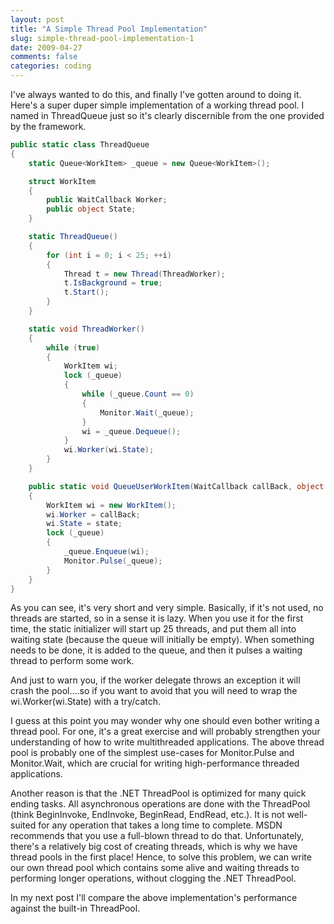 ```yaml
---
layout: post
title: "A Simple Thread Pool Implementation"
slug: simple-thread-pool-implementation-1
date: 2009-04-27
comments: false
categories: coding
---
```

I've always wanted to do this, and finally I've gotten around to doing it.  Here's a super duper simple implementation of a working thread pool.  I named in ThreadQueue just so it's clearly discernible from the one provided by the framework.
``` csharp
public static class ThreadQueue
{
    static Queue<WorkItem> _queue = new Queue<WorkItem>();

    struct WorkItem
    {
        public WaitCallback Worker;
        public object State;
    }

    static ThreadQueue()
    {
        for (int i = 0; i < 25; ++i)
        {
            Thread t = new Thread(ThreadWorker);
            t.IsBackground = true;
            t.Start();
        }
    }

    static void ThreadWorker()
    {
        while (true)
        {
            WorkItem wi;
            lock (_queue)
            {
                while (_queue.Count == 0)
                {
                    Monitor.Wait(_queue);
                }
                wi = _queue.Dequeue();
            }
            wi.Worker(wi.State);
        }
    }

    public static void QueueUserWorkItem(WaitCallback callBack, object state)
    {
        WorkItem wi = new WorkItem();
        wi.Worker = callBack;
        wi.State = state;
        lock (_queue)
        {
            _queue.Enqueue(wi);
            Monitor.Pulse(_queue);
        }
    }
}
```
As you can see, it's very short and very simple.  Basically, if it's not used, no threads are started, so in a sense it is lazy.  When you use it for the first time, the static initializer will start up 25 threads, and put them all into waiting state (because the queue will initially be empty).  When something needs to be done, it is added to the queue, and then it pulses a waiting thread to perform some work.

And just to warn you, if the worker delegate throws an exception it will crash the pool....so if you want to avoid that you will need to wrap the wi.Worker(wi.State) with a try/catch.

I guess at this point you may wonder why one should even bother writing a thread pool.  For one, it's a great exercise and will probably strengthen your understanding of how to write multithreaded applications.  The above thread pool is probably one of the simplest use-cases for Monitor.Pulse and Monitor.Wait, which are crucial for writing high-performance threaded applications.

Another reason is that the .NET ThreadPool is optimized for many quick ending tasks.  All asynchronous operations are done with the ThreadPool (think BeginInvoke, EndInvoke, BeginRead, EndRead, etc.).  It is not well-suited for any operation that takes a long time to complete.  MSDN recommends that you use a full-blown thread to do that.  Unfortunately, there's a relatively big cost of creating threads, which is why we have thread pools in the first place!  Hence, to solve this problem, we can write our own thread pool which contains some alive and waiting threads to performing longer operations, without clogging the .NET ThreadPool.

In my next post I'll compare the above implementation's performance against the built-in ThreadPool.
